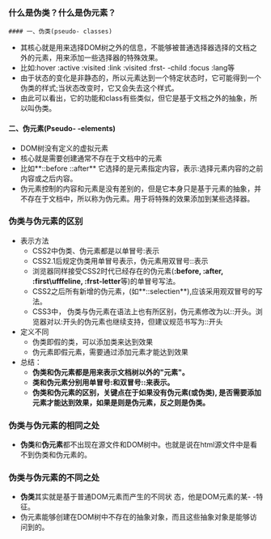 ### 什么是伪类？什么是伪元素？

	#### 一、伪类(pseudo- classes)

- 其核心就是用来选择DOM树之外的信息，不能够被普通选择器选择的文档之外的元素，用来添加一些选择器的特殊效果。
- 比如:hover :active :visited :link :visited :frst- -child :focus :lang等
- 由于状态的变化是非静态的，所以元素达到一个特定状态时，它可能得到一个伪类的样式;当状态改变时，它又会失去这个样式。
- 由此可以看出，它的功能和class有些类似，但它是基于文档之外的抽象，所以叫伪类。

#### 二、伪元素(Pseudo- -elements)

- DOM树没有定义的虚拟元素
- 核心就是需要创建通常不存在于文档中的元素
- 比如**::before ::after** 它选择的是元素指定内容，表示:选择元素内容的之前内容或之后内容。
- 伪元素控制的内容和元素是没有差别的，但是它本身只是基于元素的抽象，并不存在于文档中，所以称为伪元素。用于将特殊的效果添加到某些选择器。

### 伪类与伪元素的区别

- 表示方法
  - CSS2中伪类、伪元素都是以单冒号:表示
  - CSS2.1后规定伪类用单冒号表示，伪元素用双冒号::表示
  - 浏览器同样接受CSS2时代已经存在的伪元素(**:before, :after, :first\ufffeline, :frst-letter**等)的单冒号写法。
  - CSS2之后所有新增的伪元素，(如**::selectien**),应该采用观双冒号的写法。
  - CSS3中， 伪类与伪元素在语法上也有所区别，伪元素修改为以::开头。浏览器对以:开头的伪元素也继续支持，但建议规范书写为::开头
- 定义不同
  - 伪类即假的类，可以添加类来达到效果
  - 伪元素即假元素，需要通过添加元素才能达到效果
- 总结：
  - **伪类和伪元素都是用来表示文档树以外的"元素"。**
  - **类和伪元素分别用单冒号:和双冒号::来表示。**
  - **伪类和伪元素的区别，关键点在于如果没有伪元素(或伪类),  是否需要添加元素才能达到效果，如果是则是伪元素，反之则是伪类。**

### 伪类与伪元素的相同之处

- **伪类**和**伪元素**都不出现在源文件和DOM树中。也就是说在html源文件中是看不到伪类和伪元素的。

### 伪类与伪元素的不同之处

- **伪类**其实就是基于普通DOM元素而产生的不同状 态，他是DOM元素的某- -特征。
- 伪元素能够创建在DOM树中不存在的抽象对象，而且这些抽象对象是能够访问到的。
